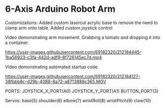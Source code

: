 # 6-Axis Arduino Robot Arm

Customizations:
Added custom lasercut acrylic base to remove the need to clamp arm onto table. 
Added custom joystick control

Video demonstrating arm movement. Grabbing a tomato and dropping it into a container.

https://user-images.githubusercontent.com/69182320/212184445-1ba56923-c3fa-442d-adf9-8f726145ec7d.mp4


Video demonstrating automated startup code.

https://user-images.githubusercontent.com/69182320/212184127-38fbbb8c-d29b-4088-8a72-a8713888c365.MOV


PORTS:
JOYSTICK_X_PORT(A0)
JOYSTICK_Y_PORT(A1)
BUTTON_PORT(3)

Servos:
base(5)
shoulder(6)
elbow(7)
wristRoll(8)
wristPitch(9)
claw(10)


